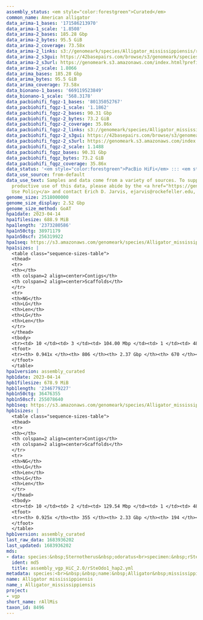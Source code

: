 ```yaml
---
assembly_status: <em style="color:forestgreen">Curated</em>
common_name: American alligator
data_arima-1_bases: '171586213970'
data_arima-1_scale: '1.8508'
data_arima-2_bases: 185.28 Gbp
data_arima-2_bytes: 95.5 GiB
data_arima-2_coverage: 73.58x
data_arima-2_links: s3://genomeark/species/Alligator_mississippiensis/rAllMis2/genomic_data/arima/<br>
data_arima-2_s3gui: https://42basepairs.com/browse/s3/genomeark/species/Alligator_mississippiensis/rAllMis2/genomic_data/arima/
data_arima-2_s3url: https://genomeark.s3.amazonaws.com/index.html?prefix=species/Alligator_mississippiensis/rAllMis2/genomic_data/arima/
data_arima-2_scale: 1.8066
data_arima_bases: 185.28 Gbp
data_arima_bytes: 95.5 GiB
data_arima_coverage: 73.58x
data_bionano-1_bases: '669119523849'
data_bionano-1_scale: '568.3178'
data_pacbiohifi_fqgz-1_bases: '80135052767'
data_pacbiohifi_fqgz-1_scale: '1.1862'
data_pacbiohifi_fqgz-2_bases: 90.31 Gbp
data_pacbiohifi_fqgz-2_bytes: 73.2 GiB
data_pacbiohifi_fqgz-2_coverage: 35.86x
data_pacbiohifi_fqgz-2_links: s3://genomeark/species/Alligator_mississippiensis/rAllMis2/genomic_data/pacbio_hifi/<br>
data_pacbiohifi_fqgz-2_s3gui: https://42basepairs.com/browse/s3/genomeark/species/Alligator_mississippiensis/rAllMis2/genomic_data/pacbio_hifi/
data_pacbiohifi_fqgz-2_s3url: https://genomeark.s3.amazonaws.com/index.html?prefix=species/Alligator_mississippiensis/rAllMis2/genomic_data/pacbio_hifi/
data_pacbiohifi_fqgz-2_scale: 1.1488
data_pacbiohifi_fqgz_bases: 90.31 Gbp
data_pacbiohifi_fqgz_bytes: 73.2 GiB
data_pacbiohifi_fqgz_coverage: 35.86x
data_status: '<em style="color:forestgreen">PacBio HiFi</em> ::: <em style="color:forestgreen">Arima</em>'
data_use_source: from-default
data_use_text: Samples and data come from a variety of sources. To support fair and
  productive use of this data, please abide by the <a href="https://genome10k.soe.ucsc.edu/data-use-policies/">Data
  Use Policy</a> and contact Erich D. Jarvis, ejarvis@rockefeller.edu, with any questions.
genome_size: 2518000000
genome_size_display: 2.52 Gbp
genome_size_method: GoAT
hpa1date: 2023-04-14
hpa1filesize: 688.9 MiB
hpa1length: '2373280586'
hpa1n50ctg: 38971179
hpa1n50scf: 256319922
hpa1seq: https://s3.amazonaws.com/genomeark/species/Alligator_mississippiensis/rAllMis2/assembly_curated/rSteOdo1.hap1.decon.20230414.fasta.gz
hpa1sizes: |
  <table class="sequence-sizes-table">
  <thead>
  <tr>
  <th></th>
  <th colspan=2 align=center>Contigs</th>
  <th colspan=2 align=center>Scaffolds</th>
  </tr>
  <tr>
  <th>NG</th>
  <th>LG</th>
  <th>Len</th>
  <th>LG</th>
  <th>Len</th>
  </tr>
  </thead>
  <tbody>
  <tr><td> 10 </td><td> 3 </td><td> 104.00 Mbp </td><td> 1 </td><td> 481.29 Mbp </td></tr><tr><td> 20 </td><td> 5 </td><td> 91.95 Mbp </td><td> 2 </td><td> 307.84 Mbp </td></tr><tr><td> 30 </td><td> 9 </td><td> 58.20 Mbp </td><td> 2 </td><td> 307.84 Mbp </td></tr><tr><td> 40 </td><td> 13 </td><td> 47.25 Mbp </td><td> 3 </td><td> 304.93 Mbp </td></tr><tr style="background-color:#cccccc;"><td> 50 </td><td> 19 </td><td style="background-color:#88ff88;"> 38.97 Mbp </td><td> 4 </td><td style="background-color:#88ff88;"> 256.32 Mbp </td></tr><tr><td> 60 </td><td> 26 </td><td> 32.96 Mbp </td><td> 5 </td><td> 221.19 Mbp </td></tr><tr><td> 70 </td><td> 36 </td><td> 21.29 Mbp </td><td> 7 </td><td> 101.56 Mbp </td></tr><tr><td> 80 </td><td> 50 </td><td> 13.56 Mbp </td><td> 10 </td><td> 77.99 Mbp </td></tr><tr><td> 90 </td><td> 84 </td><td> 2.69 Mbp </td><td> 13 </td><td> 67.96 Mbp </td></tr><tr><td> 100 </td><td> 0 </td><td>  </td><td> 0 </td><td>  </td></tr></tbody>
  <tfoot>
  <tr><th> 0.941x </th><th> 806 </th><th> 2.37 Gbp </th><th> 670 </th><th> 2.37 Gbp </th></tr>
  </tfoot>
  </table>
hpa1version: assembly_curated
hpb1date: 2023-04-14
hpb1filesize: 678.9 MiB
hpb1length: '2346779227'
hpb1n50ctg: 36476355
hpb1n50scf: 255078640
hpb1seq: https://s3.amazonaws.com/genomeark/species/Alligator_mississippiensis/rAllMis2/assembly_curated/rSteOdo1.hap2.cur.20230414.fasta.gz
hpb1sizes: |
  <table class="sequence-sizes-table">
  <thead>
  <tr>
  <th></th>
  <th colspan=2 align=center>Contigs</th>
  <th colspan=2 align=center>Scaffolds</th>
  </tr>
  <tr>
  <th>NG</th>
  <th>LG</th>
  <th>Len</th>
  <th>LG</th>
  <th>Len</th>
  </tr>
  </thead>
  <tbody>
  <tr><td> 10 </td><td> 2 </td><td> 129.54 Mbp </td><td> 1 </td><td> 486.60 Mbp </td></tr><tr><td> 20 </td><td> 5 </td><td> 78.28 Mbp </td><td> 2 </td><td> 307.64 Mbp </td></tr><tr><td> 30 </td><td> 9 </td><td> 54.97 Mbp </td><td> 2 </td><td> 307.64 Mbp </td></tr><tr><td> 40 </td><td> 14 </td><td> 41.12 Mbp </td><td> 3 </td><td> 303.74 Mbp </td></tr><tr style="background-color:#cccccc;"><td> 50 </td><td> 21 </td><td style="background-color:#88ff88;"> 36.48 Mbp </td><td> 4 </td><td style="background-color:#88ff88;"> 255.08 Mbp </td></tr><tr><td> 60 </td><td> 28 </td><td> 30.27 Mbp </td><td> 5 </td><td> 220.92 Mbp </td></tr><tr><td> 70 </td><td> 37 </td><td> 23.89 Mbp </td><td> 7 </td><td> 90.02 Mbp </td></tr><tr><td> 80 </td><td> 51 </td><td> 13.56 Mbp </td><td> 11 </td><td> 75.95 Mbp </td></tr><tr><td> 90 </td><td> 93 </td><td> 2.46 Mbp </td><td> 15 </td><td> 38.74 Mbp </td></tr><tr><td> 100 </td><td> 0 </td><td>  </td><td> 0 </td><td>  </td></tr></tbody>
  <tfoot>
  <tr><th> 0.925x </th><th> 355 </th><th> 2.33 Gbp </th><th> 194 </th><th> 2.35 Gbp </th></tr>
  </tfoot>
  </table>
hpb1version: assembly_curated
last_raw_data: 1683936202
last_updated: 1683936202
mds:
- data: species:&nbsp;Sternotherus&nbsp;odoratus<br>specimen:&nbsp;rSteOdo1<br>projects:&nbsp;<br>&nbsp;&nbsp;-&nbsp;vgp<br>haplotype_to_curate:&nbsp;hap2<br>hap1:&nbsp;s3://genomeark/species/Sternotherus_odoratus/rSteOdo1/assembly_vgp_HiC_2.0/rSteOdo1.HiC.hap1.20230208.fasta.gz<br>hap2:&nbsp;s3://genomeark/species/Sternotherus_odoratus/rSteOdo1/assembly_vgp_HiC_2.0/rSteOdo1.HiC.hap2.20230208.fasta.gz<br>pretext_hap1:&nbsp;s3://genomeark/species/Sternotherus_odoratus/rSteOdo1/assembly_vgp_HiC_2.0/evaluation/hap1/pretext/rSteOdo1_hap1__s2_heatmap.pretext<br>pretext_hap2:&nbsp;s3://genomeark/species/Sternotherus_odoratus/rSteOdo1/assembly_vgp_HiC_2.0/evaluation/hap2/pretext/rSteOdo1_hap2__s2_heatmap.pretext<br>kmer_spectra_img:&nbsp;s3://genomeark/species/Sternotherus_odoratus/rSteOdo1/assembly_vgp_HiC_2.0/evaluation/merqury/rSteOdo1_png/<br>pacbio_read_dir:&nbsp;s3://genomeark/species/Sternotherus_odoratus/rSteOdo1/genomic_data/pacbio_hifi/<br>pacbio_read_type:&nbsp;hifi<br>bionano_cmap_dir:&nbsp;s3://genomeark/species/Sternotherus_odoratus/rSteOdo1/genomic_data/bionano/<br>hic_read_dir:&nbsp;s3://genomeark/species/Sternotherus_odoratus/rSteOdo1/genomic_data/arima/<br>pipeline:<br>&nbsp;&nbsp;-&nbsp;hifiasm&nbsp;(0.16.1+galaxy4)<br>&nbsp;&nbsp;-&nbsp;solve&nbsp;(3.7)<br>&nbsp;&nbsp;-&nbsp;yahs&nbsp;(1.2a.2+galaxy0)<br>assembled_by_group:&nbsp;Rockefeller<br>notes:&nbsp;This&nbsp;was&nbsp;a&nbsp;hifiasm-HiC&nbsp;assembly&nbsp;of&nbsp;rSteOdo1,&nbsp;resulting&nbsp;in&nbsp;two&nbsp;complete&nbsp;haplotypes.&nbsp;This&nbsp;individual&nbsp;had&nbsp;bionano&nbsp;data.&nbsp;HiC&nbsp;scaffolding&nbsp;was&nbsp;performed&nbsp;with&nbsp;yahs.&nbsp;The&nbsp;HiC&nbsp;prep&nbsp;was&nbsp;Arima&nbsp;kit&nbsp;2.&nbsp;The&nbsp;kmer&nbsp;spectra&nbsp;indicates&nbsp;a&nbsp;homogametic&nbsp;specimen.&nbsp;We&nbsp;are&nbsp;submitting&nbsp;haplotype&nbsp;2&nbsp;for&nbsp;curation.&nbsp;MitoHiFi&nbsp;was&nbsp;run&nbsp;on&nbsp;the&nbsp;raw&nbsp;reads,&nbsp;but&nbsp;a&nbsp;full&nbsp;mitogenome&nbsp;could&nbsp;not&nbsp;be&nbsp;recovered.&nbsp;
  ident: md5
  title: assembly_vgp_HiC_2.0/rSteOdo1_hap2.yml
metadata: species:<br>&nbsp;&nbsp;name:&nbsp;Alligator&nbsp;mississippiensis<br>&nbsp;&nbsp;individuals:<br>&nbsp;&nbsp;-&nbsp;short_name:&nbsp;rAllMis1<br>&nbsp;&nbsp;short_name:&nbsp;rAllMis<br>&nbsp;&nbsp;taxon_id:&nbsp;8496<br>&nbsp;&nbsp;common_name:&nbsp;American&nbsp;alligator<br>&nbsp;&nbsp;genome_size:&nbsp;2518000000<br>&nbsp;&nbsp;genome_size_method:&nbsp;GoAT<br>&nbsp;&nbsp;order:<br>&nbsp;&nbsp;&nbsp;&nbsp;name:&nbsp;Crocodylia<br>&nbsp;&nbsp;family:<br>&nbsp;&nbsp;&nbsp;&nbsp;name:&nbsp;Alligatoridae<br>&nbsp;&nbsp;project:&nbsp;[&nbsp;vgp&nbsp;]<br>
name: Alligator mississippiensis
name_: Alligator_mississippiensis
project:
- vgp
short_name: rAllMis
taxon_id: 8496
---
```

